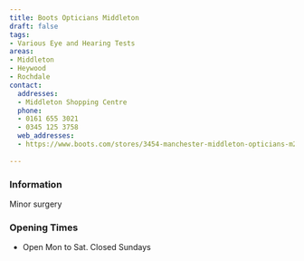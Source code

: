```yaml
---
title: Boots Opticians Middleton
draft: false
tags:
- Various Eye and Hearing Tests
areas:
- Middleton
- Heywood
- Rochdale
contact:
  addresses:
  - Middleton Shopping Centre
  phone:
  - 0161 655 3021
  - 0345 125 3758
  web_addresses:
  - https://www.boots.com/stores/3454-manchester-middleton-opticians-m24-4el
  
---
```


### Information
Minor surgery

### Opening Times
* Open Mon to Sat.  Closed Sundays

